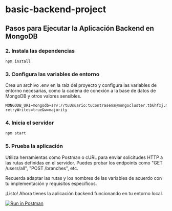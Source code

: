 # basic-backend-project

## Pasos para Ejecutar la Aplicación Backend en MongoDB


### 2. Instala las dependencias
```sh-session
npm install
```

### 3. Configura las variables de entorno

Crea un archivo .env en la raíz del proyecto y configura las variables de entorno necesarias, como la cadena de conexión a la base de datos de MongoDB y otros valores sensibles.

```sh-session
MONGODB_URI=mongodb+srv://tuUsuario:tuContrasena@mongocluster.tb6hfxj.mongodb.net/nombreBasedeDatos?retryWrites=true&w=majority

```

### 4. Inicia el servidor
```sh-session
npm start
```

### 5. Prueba la aplicación

Utiliza herramientas como Postman o cURL para enviar solicitudes HTTP a las rutas definidas en el servidor. Puedes probar los endpoints como "GET /users/all", "POST /branches", etc.

Recuerda adaptar las rutas y los nombres de las variables de acuerdo con tu implementación y requisitos específicos.

¡Listo! Ahora tienes la aplicación backend funcionando en tu entorno local.

[![Run in Postman](https://run.pstmn.io/button.svg)](https://god.gw.postman.com/run-collection/20768145-75d605bc-a105-4c01-aea1-98f8a1031578?action=collection%2Ffork&source=rip_markdown&collection-url=entityId%3D20768145-75d605bc-a105-4c01-aea1-98f8a1031578%26entityType%3Dcollection%26workspaceId%3D542a7199-4150-4dff-9503-f07a302e32a5)

